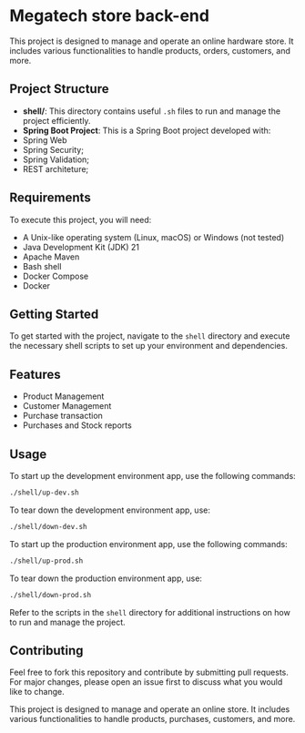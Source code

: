 # Megatech store back-end

This project is designed to manage and operate an online hardware store. It includes various functionalities to handle products, orders, customers, and more.

## Project Structure

- **shell/**: This directory contains useful `.sh` files to run and manage the project efficiently.
- **Spring Boot Project**: This is a Spring Boot project developed with:
- Spring Web
- Spring Security;
- Spring Validation;
- REST architeture;

## Requirements

To execute this project, you will need:

- A Unix-like operating system (Linux, macOS) or Windows (not tested)
- Java Development Kit (JDK) 21
- Apache Maven
- Bash shell
- Docker Compose
- Docker

## Getting Started

To get started with the project, navigate to the `shell` directory and execute the necessary shell scripts to set up your environment and dependencies.

## Features

- Product Management
- Customer Management
- Purchase transaction
- Purchases and Stock reports

## Usage

To start up the development environment app, use the following commands:
```sh
./shell/up-dev.sh
```
To tear down the development environment app, use:
```sh
./shell/down-dev.sh
```

To start up the production environment app, use the following commands:
```sh
./shell/up-prod.sh
```
To tear down the production environment app, use:
```sh
./shell/down-prod.sh
```

Refer to the scripts in the `shell` directory for additional instructions on how to run and manage the project.

## Contributing

Feel free to fork this repository and contribute by submitting pull requests. For major changes, please open an issue first to discuss what you would like to change.

This project is designed to manage and operate an online store. It includes various functionalities to handle products, purchases, customers, and more.
